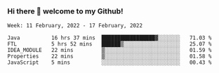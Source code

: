 ### Hi there 👋 welcome to my Github! 

<!--START_SECTION:waka-->
```text
Week: 11 February, 2022 - 17 February, 2022

Java          16 hrs 37 mins  █████████████████▓░░░░░░░   71.03 % 
FTL           5 hrs 52 mins   ██████▒░░░░░░░░░░░░░░░░░░   25.07 % 
IDEA_MODULE   22 mins         ▒░░░░░░░░░░░░░░░░░░░░░░░░   01.59 % 
Properties    22 mins         ▒░░░░░░░░░░░░░░░░░░░░░░░░   01.58 % 
JavaScript    5 mins          ░░░░░░░░░░░░░░░░░░░░░░░░░   00.43 % 
```
<!--END_SECTION:waka-->
